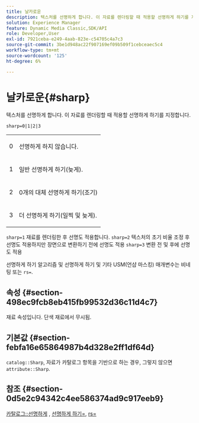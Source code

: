 ```yaml
---
title: 날카로운
description: 텍스처를 선명하게 합니다. 이 자료를 렌더링할 때 적용할 선명하게 하기를 지정합니다.
solution: Experience Manager
feature: Dynamic Media Classic,SDK/API
role: Developer,User
exl-id: 7921ceba-e249-4aab-823e-c54705c4a7c3
source-git-commit: 3be1d948ac22f907169ef09b509f1cebceaec5c4
workflow-type: tm+mt
source-wordcount: '125'
ht-degree: 6%

---
```


# 날카로운{#sharp}

텍스처를 선명하게 합니다. 이 자료를 렌더링할 때 적용할 선명하게 하기를 지정합니다.

`sharp=0|1|2|3`

<table id="simpletable_04B4EAA7CE7D4ED48A61A50CD001388F"> 
 <tr class="strow"> 
  <td class="stentry"> <p>0 </p> </td> 
  <td class="stentry"> <p>선명하게 하지 않습니다. </p> </td> 
 </tr> 
 <tr class="strow"> 
  <td class="stentry"> <p>1 </p> </td> 
  <td class="stentry"> <p>일반 선명하게 하기(늦게). </p> </td> 
 </tr> 
 <tr class="strow"> 
  <td class="stentry"> <p>2 </p> </td> 
  <td class="stentry"> <p>0개의 대체 선명하게 하기(조기) </p> </td> 
 </tr> 
 <tr class="strow"> 
  <td class="stentry"> <p>3 </p> </td> 
  <td class="stentry"> <p>더 선명하게 하기(일찍 및 늦게). </p> </td> 
 </tr> 
</table>

`sharp=1` 재료를 렌더링한 후 선명도 적용합니다. `sharp=2` 텍스처의 초기 비율 조정 후 선명도 적용하지만 장면으로 변환하기 전에 선명도 적용 `sharp=3` 변환 전 및 후에 선명도 적용

선명하게 하기 알고리즘 및 선명하게 하기 및 기타 USM(언샵 마스킹) 매개변수는 비네팅 또는 `rs=`.

## 속성 {#section-498ec9fcb8eb415fb99532d36c11d4c7}

재료 속성입니다. 단색 재료에서 무시됨.

## 기본값 {#section-febfa16e65864987b4d328e2ff1df64d}

`catalog::Sharp`, 자료가 카탈로그 항목을 기반으로 하는 경우, 그렇지 않으면 `attribute::Sharp`.

## 참조 {#section-0d5e2c94342c4ee586374ad9c917eeb9}

[카탈로그::선명하게](../../../../../ir-api/material-cat/image-rendering-api-ref/c-ir-material-catalog/c-ir-material-data-reference/r-ir-sharp-dataref.md#reference-f79a14bd52474dfd8495115d398a30d0) , [선명하게 하기=](../../../../../ir-api/http-protocol/image-rendering-api-ref/c-ir-http-protocol-ref/c-ir-http-protocol-command-reference/r-ir-http-sharpen.md#reference-13034d22d176483cb99ccafc2a4f6a6e), [rs=](../../../../../ir-api/http-protocol/image-rendering-api-ref/c-ir-http-protocol-ref/c-ir-http-protocol-command-reference/r-ir-rs.md#reference-d20cefaaa6cd4f449d1591c87959b4cf)
